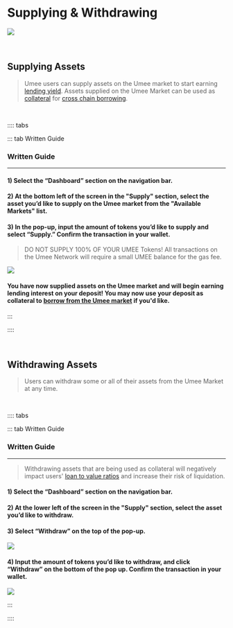 # Supplying & Withdrawing

![](/bg/supply-withdraw.png)

<br>

## Supplying Assets 

> Umee users can supply assets on the Umee market to start earning [lending yield](/learn-the-basics/umee-basics/common-terms.html#supply-apr). Assets supplied on the Umee Market can be used as [collateral](/learn-the-basics/umee-basics/common-terms.html#collateral) for [cross chain borrowing](/users/using-the-web-app/borrow-repay).

<br>

:::: tabs

::: tab Written Guide

### Written Guide

****

#### 1) Select the “Dashboard” section on the navigation bar.

#### 2) At the bottom left of the screen in the "Supply" section, select the asset you’d like to supply on the Umee market from the "Available Markets" list.

#### 3) In the pop-up, input the amount of tokens you’d like to supply and select “Supply.” Confirm the transaction in your wallet.

> DO NOT SUPPLY 100% OF YOUR UMEE Tokens! All transactions on the Umee Network will require a small UMEE balance for the gas fee.

![](/bg/supply-3.png)

#### You have now supplied assets on the Umee market and will begin earning lending interest on your deposit! You may now use your deposit as collateral to [borrow from the Umee market](/users/using-the-web-app/borrow-repay) if you'd like.

:::

::::

<br>

## Withdrawing Assets

> Users can withdraw some or all of their assets from the Umee Market at any time.

<br>

:::: tabs

::: tab Written Guide

### Written Guide

****

> Withdrawing assets that are being used as collateral will negatively impact users' [loan to value ratios](/learn-the-basics/umee-basics/common-terms.html#maximum-ltv) and increase their risk of liquidation.

#### 1) Select the “Dashboard” section on the navigation bar.

#### 2) At the lower left of the screen in the "Supply" section, select the asset you’d like to withdraw.

#### 3) Select “Withdraw” on the top of the pop-up.

![](/bg/withdraw-2.png)

#### 4) Input the amount of tokens you’d like to withdraw, and click “Withdraw” on the bottom of the pop up. Confirm the transaction in your wallet.

![](/bg/withdraw-3.png)

:::

::::